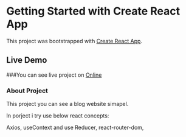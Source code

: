 # Getting Started with Create React App

This project was bootstrapped with [Create React App](https://github.com/facebook/create-react-app).

## Live Demo

###You can see live project on [Online](https://blog-virid-eta.vercel.app)

### About Project
This project you can see a blog website simapel.

In porject i try use below react concepts:

Axios,
useContext and use Reducer,
react-router-dom,


